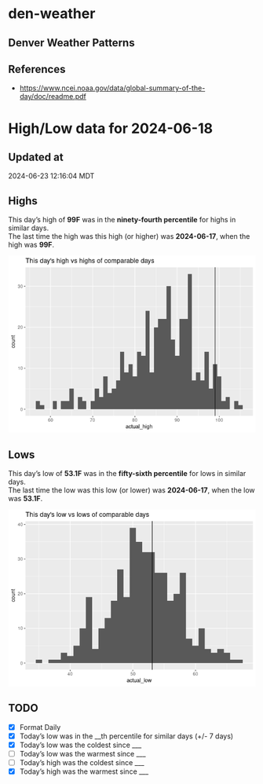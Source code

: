# den-weather


## Denver Weather Patterns

## References

- <https://www.ncei.noaa.gov/data/global-summary-of-the-day/doc/readme.pdf>

# High/Low data for 2024-06-18

## Updated at

2024-06-23 12:16:04 MDT

## Highs

This day’s high of **99F** was in the **ninety-fourth percentile** for
highs in similar days.  
The last time the high was this high (or higher) was **2024-06-17**,
when the high was **99F**.

![](readme_files/figure-commonmark/unnamed-chunk-4-1.png)

## Lows

This day’s low of **53.1F** was in the **fifty-sixth percentile** for
lows in similar days.  
The last time the low was this low (or lower) was **2024-06-17**, when
the low was **53.1F**.

![](readme_files/figure-commonmark/unnamed-chunk-6-1.png)

## TODO

- [x] Format Daily
- [x] Today’s low was in the \_\_th percentile for similar days (+/- 7
  days)
- [x] Today’s low was the coldest since \_\_\_
- [ ] Today’s low was the warmest since \_\_\_
- [ ] Today’s high was the coldest since \_\_\_
- [x] Today’s high was the warmest since \_\_\_
